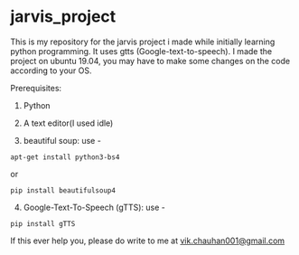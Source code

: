 # jarvis_project
This is my repository for the jarvis project i made while initially learning python programming.
It uses gtts (Google-text-to-speech).
I made the project on ubuntu 19.04, you may have to make some changes on the code according to your OS.

Prerequisites:

1. Python

2. A text editor(I used idle)

3. beautiful soup: use - 

<code>apt-get install python3-bs4 </code>

or 

<code>pip install beautifulsoup4</code>

4. Google-Text-To-Speech (gTTS): use - 

<code>pip install gTTS</code>

If this ever help you, please do write to me at vik.chauhan001@gmail.com
